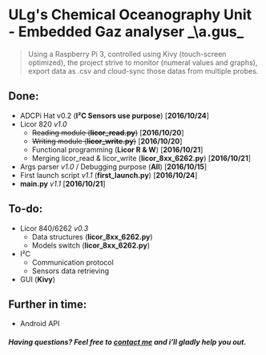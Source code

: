 # ULg's Chemical Oceanography Unit - Embedded Gaz analyser _\a.ɡus\_
> Using a Raspberry Pi 3, controlled using Kivy (touch-screen optimized), the project strive to monitor (numeral values and graphs), export data as .csv and cloud-sync those datas from multiple probes. 


## Done:
- ADCPi Hat v0.2 (**I²C Sensors use purpose**) [**2016/10/24**]
- Licor 820 _v1.0_
  - ~~Reading module (**licor_read.py**)~~ [**2016/10/20**]
  - ~~Writing module (**licor_write.py**)~~ [**2016/10/20**]
  - Functional programming (**Licor R & W**) [**2016/10/21**]
  - Merging licor_read & licor_write (**licor_8xx_6262.py**) [**2016/10/21**]
- Args parser _v1.0_ / Debugging purpose (**All**) [**2016/10/15**]
- First launch script _v1.1_ (**first_launch.py**) [**2016/10/24**]
- **main.py** _v1.1_ [**2016/10/21**]


## To-do:
- Licor 840/6262 _v0.3_ 
  - Data structures (**licor_8xx_6262.py**)
  - Models switch (**licor_8xx_6262.py**)
- I²C 
  - Communication protocol
  - Sensors data retrieving
- GUI (**Kivy**)


## Further in time:
- Android API

#####  Having questions? Feel free to [contact me](mailto://mail@laurent-fournier.be) and i’ll gladly help you out.
